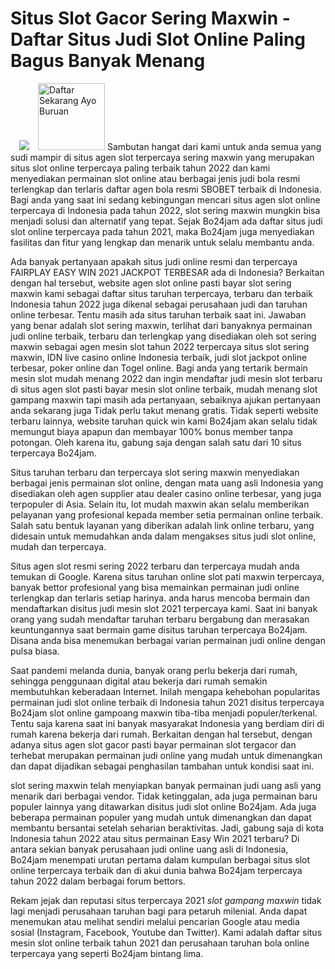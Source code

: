 # Situs Slot Gacor Sering Maxwin - Daftar Situs Judi Slot Online Paling Bagus Banyak Menang
<a href="link referral"><img src="https://blogger.googleusercontent.com/img/b/R29vZ2xl/AVvXsEjjzYpiCh2dCI9RzVPn2NFZzjEhnMgsmWjirtmFD0nZ_rRZeAyq_0QAEfu803jyGkX_4ObzOtyPBaE1yiBRC33mdsIdZRaWPPup3l68GWIlrtfkqPlBbJx576_3-2PHhYDY6knFm7GfzbvQfG85IIuyAQxWDlkdaEfErtbsU8WpZyvouHfAScoXEVjdRg/s600/daftar-sekarang-png-4.png" imageanchor="1" style="margin-left: 1em; margin-right: 1em;"><img border="0" data-original-height="200" data-original-width="600" height="107" src="https" alt="Daftar Sekarang Ayo Buruan" border="0"></a>
Sambutan hangat dari kami untuk anda semua yang sudi mampir di situs agen slot terpercaya sering maxwin yang merupakan situs slot online terpercaya paling terbaik tahun 2022 dan kami menyediakan permainan slot online atau berbagai jenis judi bola resmi terlengkap dan terlaris daftar agen bola resmi SBOBET terbaik di Indonesia. Bagi anda yang saat ini sedang kebingungan mencari situs agen slot online terpercaya di Indonesia pada tahun 2022, slot sering maxwin mungkin bisa menjadi solusi dan alternatif yang tepat. Sejak Bo24jam ada daftar situs judi slot online terpercaya pada tahun 2021, maka Bo24jam juga menyediakan fasilitas dan fitur yang lengkap dan menarik untuk selalu membantu anda.

Ada banyak pertanyaan apakah situs judi online resmi dan terpercaya FAIRPLAY EASY WIN 2021 JACKPOT TERBESAR ada di Indonesia? Berkaitan dengan hal tersebut, website agen slot online pasti bayar slot sering maxwin kami sebagai daftar situs taruhan terpercaya, terbaru dan terbaik Indonesia tahun 2022 juga dikenal sebagai perusahaan judi dan taruhan online terbesar.
Tentu masih ada situs taruhan terbaik saat ini. Jawaban yang benar adalah slot sering maxwin, terlihat dari banyaknya permainan judi online terbaik, terbaru dan terlengkap yang disediakan oleh sot sering maxwin sebagai agen mesin slot tahun 2022 terpercaya situs slot sering maxwin, IDN live casino online Indonesia terbaik, judi slot jackpot online terbesar, poker online dan Togel online. Bagi anda yang tertarik bermain mesin slot mudah menang 2022 dan ingin mendaftar judi mesin slot terbaru di situs agen slot pasti bayar mesin slot online terbaik, mudah menang slot gampang maxwin tapi masih ada pertanyaan, sebaiknya ajukan pertanyaan anda sekarang juga Tidak perlu takut menang gratis. Tidak seperti website terbaru lainnya, website taruhan quick win kami Bo24jam akan selalu tidak memungut biaya apapun dan membayar 100% bonus member tanpa potongan. Oleh karena itu, gabung saja dengan salah satu dari 10 situs terpercaya Bo24jam.

Situs taruhan terbaru dan terpercaya slot sering maxwin menyediakan berbagai jenis permainan slot online, dengan mata uang asli Indonesia yang disediakan oleh agen supplier atau dealer casino online terbesar, yang juga terpopuler di Asia. Selain itu, lot mudah maxwin akan selalu memberikan pelayanan yang profesional kepada member setia permainan online terbaik. Salah satu bentuk layanan yang diberikan adalah link online terbaru, yang didesain untuk memudahkan anda dalam mengakses situs judi slot online, mudah dan terpercaya.

Situs agen slot resmi sering 2022 terbaru dan terpercaya mudah anda temukan di Google. Karena situs taruhan online slot pati maxwin terpercaya, banyak bettor profesional yang bisa memainkan permainan judi online terlengkap dan terlaris setiap harinya. anda harus mencoba bermain dan mendaftarkan disitus judi mesin slot 2021 terpercaya kami. Saat ini banyak orang yang sudah mendaftar taruhan terbaru bergabung dan merasakan keuntungannya saat bermain game disitus taruhan terpercaya Bo24jam. Disana anda bisa menemukan berbagai varian permainan judi online dengan pulsa biasa.

Saat pandemi melanda dunia, banyak orang perlu bekerja dari rumah, sehingga penggunaan digital atau bekerja dari rumah semakin membutuhkan keberadaan Internet. Inilah mengapa kehebohan popularitas permainan judi slot online terbaik di Indonesia tahun 2021 disitus terpercaya Bo24jam slot online gampoang maxwin tiba-tiba menjadi populer/terkenal. Tentu saja karena saat ini banyak masyarakat Indonesia yang berdiam diri di rumah karena bekerja dari rumah. Berkaitan dengan hal tersebut, dengan adanya situs agen slot gacor pasti bayar permainan slot tergacor dan terhebat merupakan permainan judi online yang mudah untuk dimenangkan dan dapat dijadikan sebagai penghasilan tambahan untuk kondisi saat ini.

slot sering maxwin telah menyiapkan banyak permainan judi uang asli yang menarik dari berbagai vendor. Tidak ketinggalan, ada juga permainan baru populer lainnya yang ditawarkan disitus judi slot online Bo24jam. Ada juga beberapa permainan populer yang mudah untuk dimenangkan dan dapat membantu bersantai setelah seharian beraktivitas. Jadi, gabung saja di kota Indonesia tahun 2022 atau situs permainan Easy Win 2021 terbaru? Di antara sekian banyak perusahaan judi online uang asli di Indonesia, Bo24jam menempati urutan pertama dalam kumpulan berbagai situs slot online terpercaya terbaik dan di akui dunia bahwa Bo24jam terpercaya tahun 2022 dalam berbagai forum bettors.

Rekam jejak dan reputasi situs terpercaya 2021 *slot gampang maxwin*  tidak lagi menjadi perusahaan taruhan bagi para petaruh milenial. Anda dapat menemukan atau melihat sendiri melalui pencarian Google atau media sosial (Instagram, Facebook, Youtube dan Twitter). Kami adalah daftar situs mesin slot online terbaik tahun 2021 dan perusahaan taruhan bola online terpercaya yang seperti Bo24jam bintang lima.
